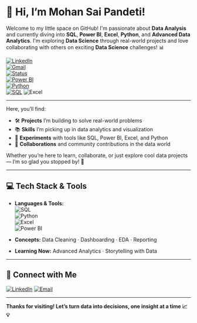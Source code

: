 # 👋 Hi, I’m Mohan Sai Pandeti!

Welcome to my little space on GitHub! I'm passionate about **Data Analysis** and currently diving into **SQL**, **Power BI**, **Excel**, **Python**, and **Advanced Data Analytics**. I'm exploring **Data Science** through real-world projects and love collaborating with others on exciting **Data Science** challenges! 📊

[![LinkedIn](https://img.shields.io/badge/LinkedIn-Mohan%20Sai%20Pandeti-blue?logo=linkedin)](https://www.linkedin.com/in/mohansaipandeti)  
[![Gmail](https://img.shields.io/badge/Gmail-pandetimohansai@gmail.com-red?logo=gmail)](mailto:pandetimohansai@gmail.com)  
[![Status](https://img.shields.io/badge/Data%20Analyst-In%20Progress-success)](https://www.linkedin.com/in/mohansaipandeti)  
[![Power BI](https://img.shields.io/badge/Power%20BI-Intermediate-yellow?logo=powerbi)](https://www.microsoft.com/en-us/power-bi)  
[![Python](https://img.shields.io/badge/Python-Intermediate-blue?logo=python)](https://www.python.org/)  
[![SQL](https://img.shields.io/badge/SQL-Intermediate-lightgrey?logo=mysql)](https://www.mysql.com/)
![Excel](https://img.shields.io/badge/-Excel-Intermediate?logo=microsoft-excel&color=green)  

---

Here, you’ll find:

- 🛠️ **Projects** I’m building to solve real-world problems  
- 📚 **Skills** I’m picking up in data analytics and visualization  
- 🌱 **Experiments** with tools like SQL, Power BI, Excel, and Python  
- 🤝 **Collaborations** and community contributions in the data world  

Whether you’re here to learn, collaborate, or just explore cool data projects — I’m so glad you stopped by! 🚀

---

## 💻 Tech Stack & Tools

- **Languages & Tools:**  
  ![SQL](https://img.shields.io/badge/-SQL-informational?logo=mysql)  
  ![Python](https://img.shields.io/badge/-Python-informational?logo=python)  
  ![Excel](https://img.shields.io/badge/-Excel-informational?logo=microsoft-excel&color=green)  
  ![Power BI](https://img.shields.io/badge/-Power%20BI-informational?logo=powerbi&color=yellow)

- **Concepts:** Data Cleaning · Dashboarding · EDA · Reporting  
- **Learning Now:** Advanced Analytics · Storytelling with Data  

---

## 🔗 Connect with Me

[![LinkedIn](https://img.shields.io/badge/LinkedIn-Mohan%20Sai-blue?logo=linkedin&style=for-the-badge)](https://www.linkedin.com/in/mohansaipandeti)
[![Email](https://img.shields.io/badge/Email-pandetimohansai%40gmail.com-red?logo=gmail&style=for-the-badge)](mailto:pandetimohansai@gmail.com)

---

**Thanks for visiting! Let’s turn data into decisions, one insight at a time 📈💡**
